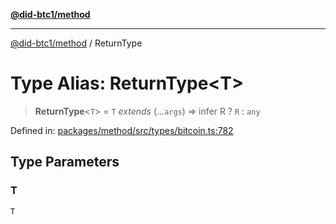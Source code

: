 [**@did-btc1/method**](../README.md)

***

[@did-btc1/method](../globals.md) / ReturnType

# Type Alias: ReturnType\<T\>

> **ReturnType**\<`T`\> = `T` *extends* (...`args`) => infer R ? `R` : `any`

Defined in: [packages/method/src/types/bitcoin.ts:782](https://github.com/dcdpr/did-btc1-js/blob/4ab6f9915d95beed9bc633644c9db1539395f512/packages/method/src/types/bitcoin.ts#L782)

## Type Parameters

### T

`T`
